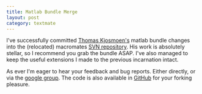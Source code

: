 ```yaml
--- 
title: Matlab Bundle Merge
layout: post
category: textmate
---
```

I've successfully committed [Thomas Kjosmoen's](http://kjosmoen.org/) matlab bundle changes into the (relocated) macromates [SVN repository](http://svn.textmate.org/trunk/Bundles/Matlab.tmbundle/). His work is absolutely stellar, so I recommend you grab the bundle ASAP. I've also managed to keep the useful extensions I made to the previous incarnation intact.

As ever I'm eager to hear your feedback and bug reports. Either directly, or via the [google group](groups.google.com/group/matlab-tmbundle). The code is also available in [GitHub](http://github.com/mattfoster/matlab-tmbundle/tree/master "mattfoster's matlab-tmbundle at master &mdash; GitHub") for your forking pleasure.


